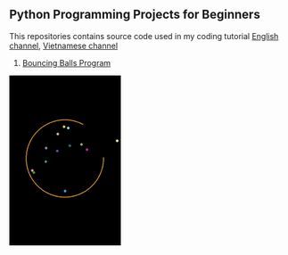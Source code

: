 ## Python Programming Projects for Beginners

This repositories contains source code used in my coding tutorial [English channel](https://youtube.com/@laiprogramming), [Vietnamese channel](https://youtube.com/dunglailaptrinh)

1. [Bouncing Balls Program](https://github.com/laiprogramming/laiprogramming/tree/main/bouncing_balls)

<img src="bouncing_balls/screenshot.png" alt="Bouncing Balls Program Screenshot" width="200"/>
